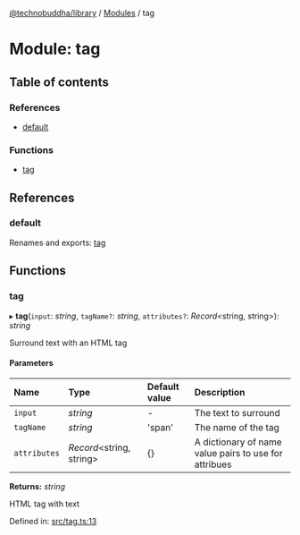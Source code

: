 [@technobuddha/library](../../README.md) / [Modules](../Modules.md) / tag

# Module: tag

## Table of contents

### References

- [default](tag.md#default)

### Functions

- [tag](tag.md#tag)

## References

### default

Renames and exports: [tag](tag.md#tag)

## Functions

### tag

▸ **tag**(`input`: *string*, `tagName?`: *string*, `attributes?`: *Record*<string, string\>): *string*

Surround text with an HTML tag

#### Parameters

| Name | Type | Default value | Description |
| :------ | :------ | :------ | :------ |
| `input` | *string* | - | The text to surround |
| `tagName` | *string* | 'span' | The name of the tag |
| `attributes` | *Record*<string, string\> | {} | A dictionary of name value pairs to use for attribues |

**Returns:** *string*

HTML tag with text

Defined in: [src/tag.ts:13](https://github.com/technobuddha/hill.software/blob/693f679/packages/library/src/tag.ts#L13)
